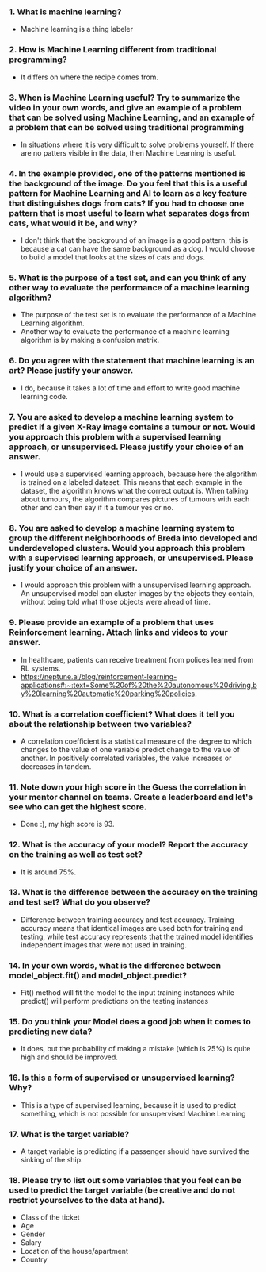 ### 1. What is machine learning?
- Machine learning is a thing labeler

### 2. How is Machine Learning different from traditional programming?
- It differs on where the recipe comes from.

### 3. When is Machine Learning useful? Try to summarize the video in your own words, and give an example of a problem that can be solved using Machine Learning, and an example of a problem that can be solved using traditional programming
- In situations where it is very difficult to solve problems yourself. If there are no patters visible in the data, then Machine Learning is useful.

### 4. In the example provided, one of the patterns mentioned is the background of the image. Do you feel that this is a useful pattern for Machine Learning and AI to learn as a key feature that distinguishes dogs from cats? If you had to choose one pattern that is most useful to learn what separates dogs from cats, what would it be, and why?
- I don't think that the background of an image is a good pattern, this is because a cat can have the same background as a dog. I would choose to build a model that looks at the sizes of cats and dogs.

### 5. What is the purpose of a test set, and can you think of any other way to evaluate the performance of a machine learning algorithm?
- The purpose of the test set is to evaluate the performance of a Machine Learning algorithm. 
- Another way to evaluate the performance of a machine learning algorithm is by making a confusion matrix.

### 6. Do you agree with the statement that machine learning is an art? Please justify your answer.
- I do, because it takes a lot of time and effort to write good machine learning code.

### 7. You are asked to develop a machine learning system to predict if a given X-Ray image contains a tumour or not. Would you approach this problem with a supervised learning approach, or unsupervised. Please justify your choice of an answer.
- I would use a supervised learning approach, because here the algorithm is trained on a labeled dataset. This means that each example in the dataset, the algorithm knows what the correct output is. When talking about tumours, the algorithm compares pictures of tumours with each other and can then say if it a tumour yes or no.

### 8. You are asked to develop a machine learning system to group the different neighborhoods of Breda into developed and underdeveloped clusters. Would you approach this problem with a supervised learning approach, or unsupervised. Please justify your choice of an answer.
- I would approach this problem with a unsupervised learning approach. An unsupervised model can cluster images by the objects they contain, without being told what those objects were ahead of time.

### 9. Please provide an example of a problem that uses Reinforcement learning. Attach links and videos to your answer.
- In healthcare, patients can receive treatment from polices learned from RL systems. 
- https://neptune.ai/blog/reinforcement-learning-applications#:~:text=Some%20of%20the%20autonomous%20driving,by%20learning%20automatic%20parking%20policies.

### 10. What is a correlation coefficient? What does it tell you about the relationship between two variables?
- A correlation coefficient is a statistical measure of the degree to which changes to the value of one variable predict change to the value of another. In positively correlated variables, the value increases or decreases in tandem.

### 11. Note down your high score in the Guess the correlation in your mentor channel on teams. Create a leaderboard and let's see who can get the highest score.
- Done :), my high score is 93.

### 12. What is the accuracy of your model? Report the accuracy on the training as well as test set?
- It is around 75%.

### 13. What is the difference between the accuracy on the training and test set? What do you observe?
- Difference between training accuracy and test accuracy. Training accuracy means that identical images are used both for training and testing, while test accuracy represents that the trained model identifies independent images that were not used in training.

### 14. In your own words, what is the difference between model_object.fit() and model_object.predict?
-  Fit() method will fit the model to the input training instances while predict() will perform predictions on the testing instances

### 15. Do you think your Model does a good job when it comes to predicting new data?
- It does, but the probability of making a mistake (which is 25%) is quite high and should be improved.

### 16. Is this a form of supervised or unsupervised learning? Why?
- This is a type of supervised learning, because it is used to predict something, which is not possible for unsupervised Machine Learning

### 17. What is the target variable?
- A target variable is predicting if a passenger should have survived the sinking of the ship.

### 18. Please try to list out some variables that you feel can be used to predict the target variable (be creative and do not restrict yourselves to the data at hand).
- Class of the ticket
- Age
- Gender
- Salary
- Location of the house/apartment
- Country